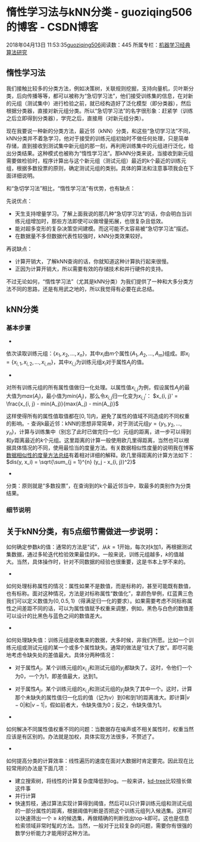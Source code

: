 # 惰性学习法与kNN分类 - guoziqing506的博客 - CSDN博客





2018年04月13日 11:53:35[guoziqing506](https://me.csdn.net/guoziqing506)阅读数：445
所属专栏：[机器学习经典算法研究](https://blog.csdn.net/column/details/25189.html)









## 惰性学习法

我们接触比较多的分类方法，例如决策树，关联规则挖掘，支持向量机，贝叶斯分类，后向传播等等，都可以被称为“急切学习法”，他们接受训练集的信息，在对新的元组（测试集中）进行检验之前，就已经构造好了泛化模型（即分类器），然后根据分类器，直接对新元组分类。所以“急切学习法”的名字很形象：赶紧学（训练之后立即得到分类器），学完之后，直接用（对新元组分类）。

现在我要说一种新的分类方法，最近邻（kNN）分类，和这些“急切学习法”不同，kNN分类并不着急学习，他对于接受的训练元组初始时不做任何处理，只是简单存储，直到接收到测试集中新元组的那一刻，再利用训练集中的元组进行泛化，给出分类结果。这种模式也被称为“惰性学习法”。那kNN分类来说，当接收到新元组需要做检验时，程序计算出与这个新元组（测试元组）最近的k个最近的训练元组，根据多数投票的原则，确定测试元组的类别。具体的算法和注意事项我会在下面详细说明。

和“急切学习法”相比，“惰性学习法”有优势，也有缺点：

先说优点：
- 天生支持增量学习。了解上面我说的那几种“急切学习法”的话，你会明白当训练元组增加时，那些方法即使可以做增量拓展，也很复杂且低效。
- 能对超多变形的复杂决策空间建模。而这可能不太容易被“急切学习法”描述。
- 在数据量不多但数据代表性较强时，kNN分类效果较好。

再说缺点：
- 计算开销大，了解kNN查询的话，你就知道这种计算执行起来很慢。
- 正因为计算开销大，所以需要有效的存储技术和并行硬件的支持。

不过无论如何，“惰性学习法”（尤其是kNN分类）为我们提供了一种和大多分类方法不同的思路，还是有用武之地的，所以我觉得有必要在此总结。

## kNN分类

### 基本步骤
- 
依次读取训练元组：$\{x_1, x_2, \dots, x_n\}$，其中$x_i$由$m$个属性$\{A_1, A_2, \dots, A_m\}$组成。即$x_i = \{x_{i, 1}, x_{i, 2}, \dots, x_{i, m}\}$，其中$x_{i, j}$为训练元组$x_i$对于属性$A_j$的值。

- 
对所有训练元组的所有属性值做归一化处理。以属性值$x_{i, j}$为例，假设属性$A_j$的最大值为$max(A_j)$，最小值为$min(A_j)$，那么令$x_{i, j}$归一化变为$x_{i, j}'$： 
$x_{i, j}' = \frac{x_{i, j} - min(A_j)}{max(A_j) - min(A_j)}$

这样使得所有的属性值取值都在$[0, 1]$内，避免了属性的值域不同造成的不同权重的影响。- 
查询k最近邻：kNN的思想非常简单，对于测试元组$y = \{y_1, y_2, \dots, y_n\}$，计算与训练集中（别忘了此时已做完归一化）元组的距离，进一步可以得到和$y$距离最近的$k$个元组。这里距离的计算一般使用欧几里得距离，当然也可以根据具体情况的不同，使用最恰当的度量方法。有关数据相似性度量的说明我在博客[数据相似性的度量方法总结](https://blog.csdn.net/guoziqing506/article/details/51779536)有着相对详细的解释。欧几里得距离的计算方法如下： 
$dis(y, x_i) = \sqrt{\sum_{j = 1}^{n} (y_j - x_{i, j})^2}$

- 
分类：原则就是“多数投票”，在查询到的k个最近邻当中，取最多的类别作为分类结果。


### 细节说明

关于kNN分类，有5点细节需做进一步说明：
- 
如何确定参数$k$的值：通常的方法是“试”，从$k = 1$开始，每次对$k$加1，再根据测试集数据，通过多轮迭代检验效果最佳的$k$。一般来说，训练元组越多，$k$的值越大。当然，具体操作时，针对不同数据的经验也很重要，这是书本上学不来的。

- 
如何处理标称属性的情况：属性如果不是数值，而是标称的，甚至可能既有数值，也有标称。面对这种情况，方法是对标称属性“数值化”，拿颜色举例，红蓝黄三色我们可以定义数值为$\{0, 0.5, 1\}$（得满足归一化的要求）。如果需要考虑不同标称属性之间差距不同的话，可以为属性值赋予权重来调整，例如，黑色与白色的数值差可以设计的比黑色与蓝色之间的数值差大。

- 
如何处理缺失值：训练元组是收集来的数据，大多时候，非我们所愿。比如一个训练元组或测试元组的某一个或多个属性缺失。通常的做法是“往大了放”。即尽可能地考虑令缺失处的差值最大。具体分两种情况：
- 对于属性$A_j$，某个训练元组的$x_{i, j}$和测试元组的$y_{j}$都缺失了。这时，令他们一个为0，一个为1，即差值最大，达到1。
- 对于属性$A_j$，某个训练元组的$x_{i, j}$和测试元组的$y_{j}$缺失了其中一个。这时，计算那个未缺失的属性值归一化后的值（记为$v$）到0和到1的距离谁大。即计算$|v - 0|$和$|v - 1|$，假如前者大，令缺失值为0；反之，令缺失值为1。

- 
如何解决不同属性值权重不同的问题：当数据存在噪声或不相关属性时，权重当然应该是有区别的。办法就是加权，具体实现方法很多，不赘述了。

- 
如何提高分类的计算效率：线性遍历的速度在面对大数据时肯定要完。因此现在比较常用的办法是下面几项：
- 建立搜索树，将线性的计算复杂度降低到log。一般来讲，[kd-tree](https://blog.csdn.net/guoziqing506/article/details/54692392)比较擅长做这件事
- 并行计算
- 快速剪枝，通过算法实现计算得到阈值，然后可以只计算训练元组和测试元组的一部分属性的距离，根据阈值判断是否把这个训练元组列入候选集。这样可以快速筛出一个$\geq k$的候选集，再做精确的判断找出top-k即可。这也是信息检索领域非常时髦的方法。当然，一般对于比较复杂的问题，需要你有很强的数学分析能力才能用好这种方法。






